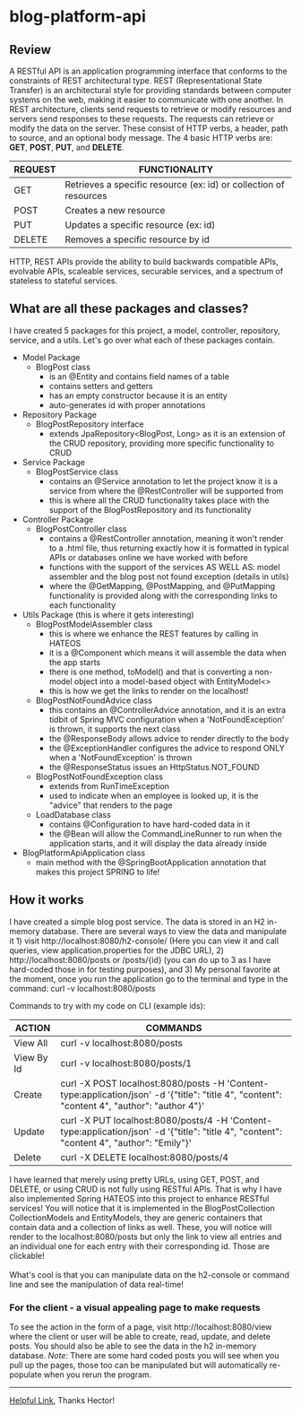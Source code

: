 # blog-platform-api

## Review

A RESTful API is an application programming interface that conforms to the constraints of REST architectural type. 
REST (Representational State Transfer) is an architectural style for providing standards between computer systems on 
the web, making it easier to communicate with one another. In REST architecture, clients send requests to retrieve or 
modify resources and servers send responses to these requests. The requests can retrieve or modify the data on the server.
These consist of HTTP verbs, a header, path to source, and an optional body message. The 4 basic HTTP verbs are: **GET**,
**POST**, **PUT**, and **DELETE**.


| REQUEST | FUNCTIONALITY |
| --- | --- | 
| GET | Retrieves a specific resource (ex: id) or collection of resources |
| POST | Creates a new resource |
| PUT | Updates a specific resource (ex: id) |
| DELETE | Removes a specific resource by id |

HTTP, REST APIs provide the ability to build backwards compatible APIs, evolvable APIs, scaleable services, securable 
services, and a spectrum of stateless to stateful services.

## What are all these packages and classes?
I have created 5 packages for this project, a model, controller, repository, service, and a utils. Let's go over what 
each of these packages contain.
- Model Package
  - BlogPost class
    - is an @Entity and contains field names of a table
    - contains setters and getters
    - has an empty constructor because it is an entity
    - auto-generates id with proper annotations
- Repository Package
  - BlogPostRepository interface
    - extends JpaRepository<BlogPost, Long> as it is an extension of the CRUD repository, providing more specific functionality to CRUD
- Service Package
  - BlogPostService class
    - contains an @Service annotation to let the project know it is a service from where the @RestController will be supported from
    - this is where all the CRUD functionality takes place with the support of the BlogPostRepository and its functionality
- Controller Package
  - BlogPostController class
    - contains a @RestController annotation, meaning it won't render to a .html file, thus returning exactly how it is formatted in typical APIs or databases online we have worked with before
    - functions with the support of the services AS WELL AS: model assembler and the blog post not found exception (details in utils)
    - where the @GetMapping, @PostMapping, and @PutMapping functionality is provided along with the corresponding links to each functionality
- Utils Package (this is where it gets interesting)
  - BlogPostModelAssembler class
    - this is where we enhance the REST features by calling in HATEOS
    - it is a @Component which means it will assemble the data when the app starts
    - there is one method, toModel() and that is converting a non-model object into a model-based object with EntityModel<> 
    - this is how we get the links to render on the localhost!
  - BlogPostNotFoundAdvice class
    - this contains an @ControllerAdvice annotation, and it is an extra tidbit of Spring MVC configuration when a 'NotFoundException' is thrown, it supports the next class
    - the @ResponseBody allows advice to render directly to the body
    - the @ExceptionHandler configures the advice to respond ONLY when a 'NotFoundException' is thrown
    - the @ResponseStatus issues an HttpStatus.NOT_FOUND
  - BlogPostNotFoundException class
    - extends from RunTimeException 
    - used to indicate when an employee is looked up, it is the "advice" that renders to the page
  - LoadDatabase class
    - contains @Configuration to have hard-coded data in it
    - the @Bean will allow the CommandLineRunner to run when the application starts, and it will display the data already inside
- BlogPlatformApiApplication class
  - main method with the @SpringBootApplication annotation that makes this project SPRING to life!


## How it works

I have created a simple blog post service. The data is stored in an H2 in-memory database. There are several ways to 
view the data and manipulate it 1) visit http://localhost:8080/h2-console/ (Here you can view it and call queries, view 
application.properties for the JDBC URL), 2) http://localhost:8080/posts or /posts/{id} (you can do up to 3 as I have
hard-coded those in for testing purposes), and 3) My personal favorite at the moment, once you run the application go 
to the terminal and type in the command: curl -v localhost:8080/posts
<br>

Commands to try with my code on CLI (example ids):

| ACTION      | COMMANDS                                                                                                                                     |
|-------------|----------------------------------------------------------------------------------------------------------------------------------------------|
| View All    | curl -v localhost:8080/posts                                                                                                                 |
| View By Id  | curl -v localhost:8080/posts/1                                                                                                               |
| Create | curl -X POST localhost:8080/posts -H 'Content-type:application/json' -d '{"title": "title 4", "content": "content 4", "author": "author 4"}' |
| Update | curl -X PUT localhost:8080/posts/4 -H 'Content-type:application/json' -d '{"title": "title 4", "content": "content 4", "author": "Emily"}'   |
| Delete | curl -X DELETE localhost:8080/posts/4                                                                                                        |

I have learned that merely using pretty URLs, using GET, POST, and DELETE, or using CRUD is not fully using RESTful APIs.
That is why I have also implemented Spring HATEOS into this project to enhance RESTful services! You will notice that it
is implemented in the BlogPostCollection CollectionModels and EntityModels, they are generic containers that contain data 
and a collection of links as well. These, you will notice will render to the localhost:8080/posts but only the link to
view all entries and an individual one for each entry with their corresponding id. Those are clickable!
<br><br>
What's cool is that you can manipulate data on the h2-console or command line and see the manipulation of data real-time!

### For the client -  a visual appealing page to make requests

To see the action in the form of a page, visit http://localhost:8080/view where the client or user will be able to create, read, update, and delete posts. You should also be able to see the data in the h2 in-memory database. *Note:* There are some hard coded posts you will see when you pull up the pages, those too can be manipulated but will automatically re-populate when you rerun the program.

---------------------------------------------------------------------------
[Helpful Link](https://spring.io/guides/tutorials/rest/), Thanks Hector!

